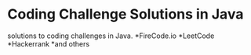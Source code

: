 # Coding Challenge Solutions in Java 

solutions to coding challenges in Java.
*FireCode.io 
*LeetCode
*Hackerrank
*and others
